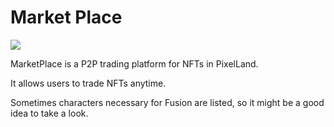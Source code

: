 # Market Place

![](../../.gitbook/assets/pixel\_docs033.png)

MarketPlace is a P2P trading platform for NFTs in PixelLand.

It allows users to trade NFTs anytime.

Sometimes characters necessary for Fusion are listed, so it might be a good idea to take a look.
